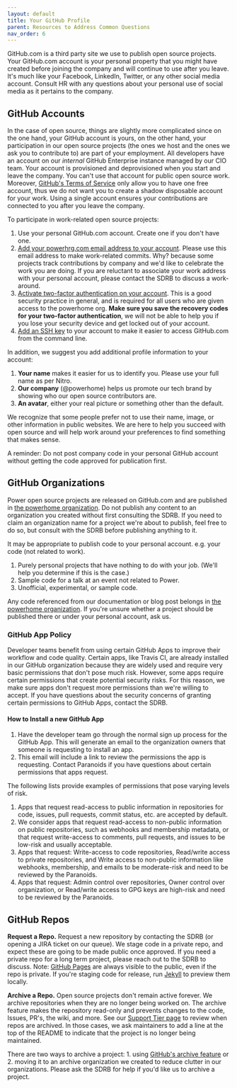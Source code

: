 ```yaml
---
layout: default
title: Your GitHub Profile
parent: Resources to Address Common Questions
nav_order: 6
---
```


GitHub.com is a third party site we use to publish open source projects. Your GitHub.com account is your personal property that you might have created before joining the company and will continue to use after you leave. It's much like your Facebook, LinkedIn, Twitter, or any other social media account. Consult HR with any questions about your personal use of social media as it pertains to the company.

## GitHub Accounts

In the case of open source, things are slightly more complicated since on the one hand, your GitHub account is yours, on the other hand, your participation in our open source projects (the ones we host and the ones we ask you to contribute to) are part of your employment. All developers have an account on our _internal_ GitHub Enterprise instance managed by our CIO team. Your account is provisioned and deprovisioned when you start and leave the company. You can't use that account for public open source work. Moreover, [GitHub's Terms of Service](https://help.github.com/en/github/site-policy/github-terms-of-service#b-account-terms) only allow you to have one free account, thus we do not want you to create a shadow disposable account for your work. Using a single account ensures your contributions are connected to you after you leave the company.

To participate in work-related open source projects:
1. Use your personal GitHub.com account. Create one if you don't have one.
1. [Add your powerhrg.com email address to your account](https://github.com/settings/emails). Please use this email address to make work-related commits. Why? because some projects track contributions by company and we'd like to celebrate the work you are doing. If you are reluctant to associate your work address with your personal account, please contact the SDRB to discuss a work-around.
1. [Activate two-factor authentication on your account](https://github.com/settings/security). This is a good security practice in general, and is required for all users who are given access to the powerhome org. **Make sure you save the recovery codes for your two-factor authentication**, we will not be able to help you if you lose your security device and get locked out of your account.
1. [Add an SSH key](https://github.com/settings/keys) to your account to make it easier to access GitHub.com from the command line.

In addition, we suggest you add additional profile information to your account:
1. **Your name** makes it easier for us to identify you. Please use your full name as per Nitro.
1. **Our company** (@powerhome) helps us promote our tech brand by showing who our open source contributors are.
1. **An avatar**, either your real picture or something other than the default.

We recognize that some people prefer not to use their name, image, or other information in public websites. We are here to help you succeed with open source and will help work around your preferences to find something that makes sense.

A reminder: Do not post company code in your personal GitHub account without getting the code approved for publication first.

## GitHub Organizations

Power open source projects are released on GitHub.com and are published in [the powerhome organization](../resources/resources-external.md). Do not publish any content to an organization you created without first consulting the SDRB. If you need to claim an organization name for a project we're about to publish, feel free to do so, but consult with the SDRB before publishing anything to it.

It may be appropriate to publish code to your personal account. e.g. your code (not related to work).
1. Purely personal projects that have nothing to do with your job. (We'll help you determine if this is the case.)
1. Sample code for a talk at an event not related to Power.
1. Unofficial, experimental, or sample code.

Any code referenced from our documentation or blog post belongs in [the powerhome organization](../resources/resources-external.md). If you're unsure whether a project should be published there or under your personal account, ask us.

### GitHub App Policy

Developer teams benefit from using certain GitHub Apps to improve their workflow and code quality. Certain apps, like Travis CI, are already installed in our GitHub organization because they are widely used and require very basic permissions that don't pose much risk. However, some apps require certain permissions that create potential security risks. For this reason, we make sure apps don't request more permissions than we're willing to accept. If you have questions about the security concerns of granting certain permissions to GitHub Apps, contact the SDRB.

#### How to Install a new GitHub App

1. Have the developer team go through the normal sign up process for the GitHub App. This will generate an email to the organization owners that someone is requesting to install an app.
1. This email will include a link to review the permissions the app is requesting. Contact Paranoids if you have questions about certain permissions that apps request.

The following lists provide examples of permissions that pose varying levels of risk.

1. Apps that request read-access to public information in repositories for code, issues, pull requests, commit status, etc. are accepted by default.
1. We consider apps that request read-access to non-public information on public repositories, such as webhooks and membership metadata, or that request write-access to comments, pull requests, and issues to be low-risk and usually acceptable.
1. Apps that request: Write-access to code repositories, Read/write access to private repositories, and Write access to non-public information like webhooks, membership, and emails to be moderate-risk and need to be reviewed by the Paranoids.
1. Apps that request: Admin control over repositories, Owner control over organization, or Read/write access to GPG keys are high-risk and need to be reviewed by the Paranoids.

## GitHub Repos
**Request a Repo.** Request a new repository by contacting the SDRB (or opening a JIRA ticket on our queue). We stage code in a private repo, and expect these are going to be made public once approved. If you need a private repo for a long term project, please reach out to the SDRB to discuss. Note: [GitHub Pages](https://help.github.com/en/github/working-with-github-pages/about-github-pages#project-pages-sites) are always visible to the public, even if the repo is private. If you're staging code for release, run [Jekyll](https://jekyllrb.com/) to preview them locally.

**Archive a Repo.** Open source projects don't remain active forever. We archive repositories when they are no longer being worked on. The archive feature makes the repository read-only and prevents changes to the code, Issues, PR's, the wiki, and more. See our [Support Tier page](../promoting/support.md#tier-4-archived-projects) to review when repos are archived. In those cases, we ask maintainers to add a line at the top of the README to indicate that the project is no longer being maintained.

There are two ways to archive a project: 1. using [GitHub's archive feature](https://help.github.com/en/github/creating-cloning-and-archiving-repositories/about-archiving-repositories) or 2. moving it to an archive organization we created to reduce clutter in our organizations. Please ask the SDRB for help if you'd like us to archive a project.
